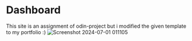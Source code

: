 # Dashboard
This site is an assignment of odin-project but i modified the given template to my portfolio :)
![Screenshot 2024-07-01 011105](https://github.com/Monu2114/My-Portfolio/assets/116855819/14a3fc1e-9a61-411a-898e-01fe4bce12a1)
